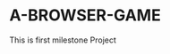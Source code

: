 # A-BROWSER-GAME
This is first milestone Project 






<!-- //   question = window.prompt("what is the product of  : " + multiplier  +  " X "  +  multiplicant + " ? ");
// // let student_answer = prompt("enter Answer here: " )
// // //document.body.append(student_answer)
// // document.getElementById("btn_Start")
// // btn_Start.addEventListener("mouseover", mouseHoverFunction);
// //element.innerHTML = element.innerHTML + “HTML Code”
// let questiontwo = document.getElementById("question-two")
// let usersAnswer = document.querySelector("#user-answer + label");
// let button = document.querySelector("#btn_Star + label");

for(let i =0; count < 9; i++){
            console.log("what is the product of"  + multiplier + ' X ' + multiplicant + '?')


        }
// document.getElementById("question"); -->